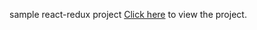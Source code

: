 sample react-redux project
[Click here](https://maddumajohnerick.github.io/react-redux-gallery) to view the project.
